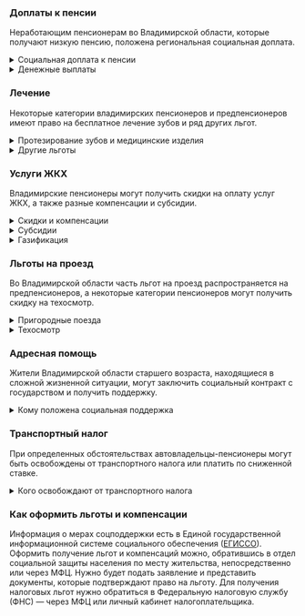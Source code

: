 ### Доплаты к пенсии
Неработающим пенсионерам во Владимирской области, которые получают низкую пенсию, положена региональная социальная доплата. 
<details>
<summary>Социальная доплата к пенсии</summary>
Во Владимирской области региональный прожиточный минимум пенсионера ниже общефедерального. Поэтому неработающим пенсионерам с низкой пенсией положена федеральная социальная доплата до российского прожиточного минимума пенсионера. В 2021 году эта сумма [составляет]( https://pfr.gov.ru/grazhdanam/pensionres/soc_doplata/~7905)10 022 рубля. Для назначения выплаты нужно обращаться в территориальное отделение Пенсионного фонда по месту своего жительства. 
</details>
<details>
<summary>Денежные выплаты</summary>
Если пенсионер относится к льготной категории, ему положена ежемесячная денежная выплата (ЕДВ), которую регулярно индексируют. 
Во Владимирской области ветераны труда и пострадавшие от репрессий каждый месяц [получают]( https://docs.cntd.ru/document/965012197) 492 рубля, труженики тыла — 699 рублей, а реабилитированные — 863 рубля. Мужчинам старше 60 лет, а женщинам — 55 лет, проработавшим не менее 45 и 40 лет соответственно, ежемесячно выплачивают 492 рубля, если они не относятся к каким-то другим льготным категориям. «Дети войны» ежегодно получают ко Дню Победы 1040 рублей.
</details>


### Лечение
Некоторые категории владимирских пенсионеров и предпенсионеров имеют право на бесплатное лечение зубов и ряд других льгот.  
<details>
<summary>Протезирование зубов и медицинские изделия</summary>
Малообеспеченным владимирским предпенсионерам и пенсионерам с доходом ниже прожиточного минимума по медицинским показаниям [положено]( https://docs.cntd.ru/document/965012197) бесплатное зубопротезирование и слуховой аппарат. Кроме того, пенсионеров, не являющихся инвалидами, обеспечивают по назначению врача протезно-ортопедическими изделиями.
</details>
<details>
<summary>Другие льготы</summary>
Владимирские труженики тыла имеют преимущественное право приёма в дома-интернаты для престарелых и инвалидов.
</details>


### Услуги ЖКХ
Владимирские пенсионеры могут получить скидки на оплату услуг ЖКХ, а также разные компенсации и субсидии. 
<details>
<summary>Скидки и компенсации</summary>
Ветеранам труда и военной службы Владимирской области выплачивают 50-процентную компенсацию на оплату жилого помещения и коммунальных услуг, а также оплату капремонта. Право на возврат 50% расходов есть у реабилитированных и пострадавших от репрессий граждан, тружеников тыла и жителей блокадного Ленинграда. Компенсацию в 25% затрат получают «дети войны». 
Неработающих пенсионеров по достижении 70 лет освобождают от взносов на капремонт на 50%, а когда им исполняется 80 лет, они могут не оплачивать этот взнос совсем. Льгота распространяется и на граждан этого возраста, если их семья состоит из неработающих пенсионеров и (или) инвалидов. 
</details>
<details>
<summary>Субсидии</summary>
Во Владимирской области субсидию на оплату услуг ЖКХ может получить одинокий неработающий пенсионер, тратящий на «коммуналку» 18% своего дохода, в остальных случаях льгота предоставляется при расходах в 22%. 
</details>
<details>
<summary>Газификация</summary>
Владимирские пенсионеры получают [компенсацию]( https://docs.cntd.ru/document/965012197) за газификацию принадлежащего им жилья. Она полагается одиноким гражданам (мужчинам старше 60 лет и женщинам старше 55), а также семьям из граждан такого возраста или инвалидов. Компенсация на расходы по строительству внутридомовых газовых сетей может быть не больше 25 072 рублей.
</details>


### Льготы на проезд
Во Владимирской области часть льгот на проезд распространяется на предпенсионеров, а некоторые категории пенсионеров могут получить скидку на техосмотр. 
<details>
<summary>Пригородные поезда</summary>
Владимирские пенсионеры и предпенсионеры (мужчины старше 60 лет, женщины — 55 лет) по выходным и нерабочим праздничным дням в дачный сезон с 1 мая по 30 сентября [могут купить]( https://docs.cntd.ru/document/965012197) билет на пригородную электричку со скидкой 40%. Реабилитированные и пострадавшие от репрессий имеют право бесплатного проезда на пригородном железнодорожном транспорте, а ветераны труда и военной службы, труженики тыла оплачивают 50% от стоимости проезда.
</details>
<details>
<summary>Техосмотр</summary>
Инвалидам Владимирской области, имеющим транспортные средства по показаниям медико-социальной экспертизы, компенсируется 50% стоимости техосмотра.
</details>

### Адресная помощь
Жители Владимирской области старшего возраста, находящиеся в сложной жизненной ситуации, могут заключить социальный контракт с государством и получить поддержку.
<details>
<summary>Кому положена социальная поддержка</summary>
Пенсионерам, которые по не зависящим от них причинам оказались в трудной жизненной ситуации, оказывают адресную помощь. Она может быть в виде денежных выплат, ежемесячных, или единовременных, или в натуральной форме — тогда получателя обеспечивают продуктами питания, одеждой и обувью, медикаментами. Во Владимирской области такая помощь оказывается малоимущим пенсионерам с доходом меньше одного прожиточного минимума.
С нуждающимися пенсионерами может быть заключён социальный контракт. Он [подписывается]( https://docs.cntd.ru/document/965012197) с теми, у кого доход не превышает 1,5 прожиточных минимума.
</details>

### Транспортный налог
При определенных обстоятельствах автовладельцы-пенсионеры могут быть освобождены от транспортного налога или платить по сниженной ставке. 
<details>
<summary>Кого освобождают от транспортного налога</summary>
Во Владимирской области пенсионеры и инвалиды всех категорий, а также мужчины старше 60 лет, а женщины — 55 лет освобождаются от уплаты [транспортного налога]( https://docs.cntd.ru/document/965000740) на 75%. Льгота распространяется на один легковой автомобиль мощностью не более 150 л. с., а также мотоцикл или мотороллер мощностью не более 50 л. с. 
От уплаты транспортного также налога освобождены Герои СССР и РФ, награждённые орденом Славы трёх степеней. Не платят налог участники и инвалиды ВОВ и боевых действий, чернобыльцы, ветераны боевых действий и несовершеннолетние узники фашизма. Освобождение от налога действует на один легковой автомобиль мощностью не более 150 л. с.
</details>

### Как оформить льготы и компенсации 
Информация о мерах соцподдержки есть в Единой государственной информационной системе социального обеспечения ([ЕГИССО]( http://egisso.ru/site/client/#/)). Оформить получение льгот и компенсаций можно, обратившись в отдел социальной защиты населения по месту жительства, непосредственно или через МФЦ. Нужно будет подать заявление и представить документы, которые подтверждают право на льготу. Для получения налоговых льгот нужно обратиться в Федеральную налоговую службу (ФНС) — через МФЦ или личный кабинет налогоплательщика.



















